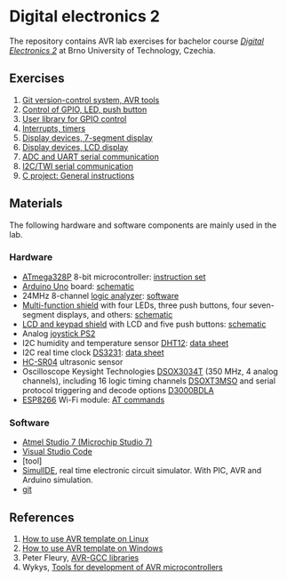 # Digital electronics 2

The repository contains AVR lab exercises for bachelor course [*Digital Electronics 2*](https://www.vut.cz/en/students/courses/detail/242365) at Brno University of Technology, Czechia.

## Exercises

1. [Git version-control system, AVR tools](Labs/01-tools)
2. [Control of GPIO, LED, push button](Labs/02-leds)
3. [User library for GPIO control](Labs/03-gpio)
4. [Interrupts, timers](Labs/04-interrupts)
5. [Display devices, 7-segment display](Labs/05-segment)
6. [Display devices, LCD display](Labs/06-lcd)
7. [ADC and UART serial communication](Labs/07-uart)
8. [I2C/TWI serial communication](Labs/08-i2c)
9. [C project: General instructions](Labs/project)


## Materials

The following hardware and software components are mainly used in the lab.

### Hardware

* [ATmega328P](https://www.microchip.com/wwwproducts/en/ATmega328P) 8-bit microcontroller: [instruction set](https://www.microchip.com/webdoc/avrassembler/avrassembler.wb_instruction_list.html)
* [Arduino Uno](https://arduino-shop.cz/arduino/1353-klon-arduino-uno-r3-atmega328p-ch340-mini-usb-1466635561.html) board: [schematic](Docs/arduino_shield.pdf)
* 24MHz 8-channel [logic analyzer](https://www.ebay.com/sch/i.html?LH_CAds=&_ex_kw=&_fpos=&_fspt=1&_mPrRngCbx=1&_nkw=24mhz%20logic%20analyzer&_sacat=&_sadis=&_sop=12&_udhi=&_udlo=): [software](https://www.saleae.com/)
* [Multi-function shield](https://www.gme.cz/experiment-shield-pro-arduino) with four LEDs, three push buttons, four seven-segment displays, and others: [schematic](Docs/arduino_shield.pdf)
* [LCD and keypad shield](https://arduino-shop.cz/en/arduino-platform/899-arduino-lcd-shield-1420670167.html) with LCD and five push buttons: [schematic](Docs/arduino_shield.pdf)
* Analog [joystick PS2](https://arduino-shop.cz/arduino/884-arduino-joystick-ps2.html)
* I2C humidity and temperature sensor [DHT12](https://arduino-shop.cz/arduino/1977-i2c-teplomer-a-vlhkomer-dht12-digitalni.html): [data sheet](Docs/dht12_manual.pdf)
* I2C real time clock [DS3231](https://arduino-shop.cz/hledani.php?q=DS3231&n_q=): [data sheet](Docs/ds3231_manual.pdf)
* [HC-SR04](https://components101.com/ultrasonic-sensor-working-pinout-datasheet) ultrasonic sensor
* Oscilloscope Keysight Technologies [DSOX3034T](https://www.keysight.com/en/pdx-x202175-pn-DSOX3034T/oscilloscope-350-mhz-4-analog-channels?&cc=CZ&lc=eng) (350 MHz, 4 analog channels), including 16 logic timing channels [DSOXT3MSO](https://www.keysight.com/en/pdx-x205238-pn-DSOXT3MSO/3000t-x-series-oscilloscope-mso-upgrade?cc=CZ&lc=eng) and serial protocol triggering and decode options [D3000BDLA](https://www.keysight.com/en/pd-2990560-pn-D3000BDLA/ultimate-software-bundle-for-the-3000a-t-x-series?&cc=CZ&lc=eng)
* [ESP8266](https://arduino-shop.cz/arduino/911-internet-veci-je-tady-tcp-ip-wifi-esp8266-1420990568.html) Wi-Fi module: [AT commands](Docs/esp8266_at_instruction_set.pdf)


### Software

* [Atmel Studio 7 (Microchip Studio 7)](https://www.microchip.com/en-us/development-tools-tools-and-software/microchip-studio-for-avr-and-sam-devices)
* [Visual Studio Code](https://code.visualstudio.com/)
* [tool]
* [SimulIDE](https://www.simulide.com/p/home.html), real time electronic circuit simulator. With PIC, AVR and Arduino simulation.
* [git](https://git-scm.com/)


## References

1. [How to use AVR template on Linux](https://github.com/tomas-fryza/Digital-electronics-2/blob/master/Docs/HOWTO_linux.md)
2. [How to use AVR template on Windows](https://github.com/tomas-fryza/Digital-electronics-2/blob/master/Docs/HOWTO_windows.md)
3. Peter Fleury, [AVR-GCC libraries](http://www.peterfleury.epizy.com/avr-software.html?i=1)
4. Wykys, [Tools for development of AVR microcontrollers](https://github.com/wykys/AVR-tools)
